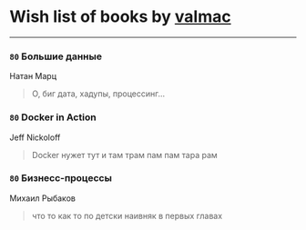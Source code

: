 # Wish list of books by [valmac](https://www.facebook.com/app_scoped_user_id/195257907510440/)
---

### `80` Большие данные
Натан Марц
> О, биг дата, хадупы, процессинг...

### `80` Docker in Action
Jeff Nickoloff
> Docker нужет тут и там
> трам пам пам
> тара рам

### `80` Бизнесс-процессы
Михаил Рыбаков
> что то как то по детски наивняк в первых главах

